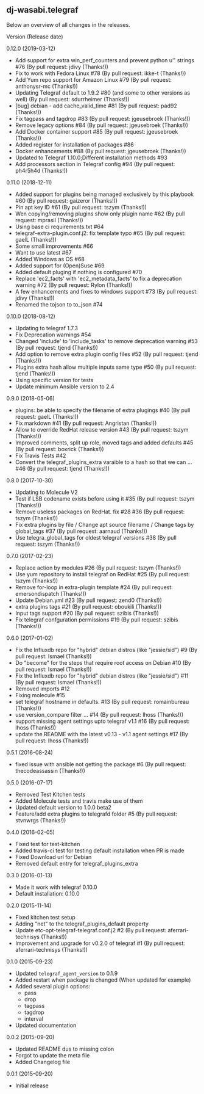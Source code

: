 dj-wasabi.telegraf
------------------

Below an overview of all changes in the releases.

Version (Release date)

0.12.0 (2019-03-12)

  * Add support for extra win_perf_counters and prevent python u'' strings #76 (By pull request: jdivy (Thanks!))
  * Fix to work with Fedora Linux #78 (By pull request: ikke-t (Thanks!))
  * Add Yum repo support for Amazon Linux #79 (By pull request: anthonysr-mc (Thanks!))
  * Updating Telegraf default to 1.9.2 #80 (and some to other versions as well) (By pull request: sdurrheimer (Thanks!))
  * [bug] debian - add cache_valid_time #81 (By pull request: pad92 (Thanks!))
  * Fix tagpass and tagdrop #83 (By pull request: jgeusebroek (Thanks!))
  * Remove legacy options #84 (By pull request: jgeusebroek (Thanks!))
  * Add Docker container support #85 (By pull request: jgeusebroek (Thanks!))
  * Added register for installation of packages #86
  * Docker enhancements #88 (By pull request: jgeusebroek (Thanks!))
  * Updated to Telegraf 1.10.0;Different installation methods #93
  * Add processors section in Telegraf config #94 (By pull request: ph4r5h4d (Thanks!))

0.11.0 (2018-12-11)

  * Added support for plugins being managed exclusively by this playbook #60 (By pull request: gaizeror (Thanks!))
  * Pin apt key ID #61 (By pull request: tszym (Thanks!))
  * Wen copying/removing plugins show only plugin name #62 (By pull request: mprasil (Thanks!))
  * Using base ci requirements.txt #64
  * telegraf-extra-plugin.conf.j2: fix template typo #65 (By pull request: gaelL (Thanks!))
  * Some small improvements #66
  * Want to use latest #67
  * Added Windows as OS #68
  * Added support for (Open)Suse #69
  * Added default pluging if nothing is configured #70
  * Replace 'ec2_facts' with 'ec2_metadata_facts' to fix a deprecation warning #72 (By pull request: Rylon (Thanks!))
  * A few enhancements and fixes to windows support #73 (By pull request: jdivy (Thanks!))
  * Renamed the tojson to to_json #74

0.10.0 (2018-08-12)

  * Updating to telegraf 1.7.3
  * Fix Deprecation warnings #54
  * Changed 'include' to 'include_tasks' to remove deprecation warning #53 (By pull request: tjend (Thanks!))
  * Add option to remove extra plugin config files #52 (By pull request: tjend (Thanks!))
  * Plugins extra hash allow multiple inputs same type #50 (By pull request: tjend (Thanks!))
  * Using specific version for tests
  * Update minimum Ansible version to 2.4

0.9.0 (2018-05-06)

  * plugins: be able to specify the filename of extra plugings #40 (By pull request: gaelL (Thanks!))
  * Fix markdown #41 (By pull request: Angristan (Thanks!))
  * Allow to override RedHat release version #43 (By pull request: tszym (Thanks!))
  * Improved comments, split up role, moved tags and added defaults #45 (By pull request: boxrick (Thanks!))
  * Fix Travis Tests #42
  * Convert the telegraf_plugins_extra varaible to a hash so that we can … #46 (By pull request: tjend (Thanks!))

0.8.0 (2017-10-30)

  * Updating to Molecule V2
  * Test if LSB codename exists before using it #35 (By pull request: tszym (Thanks!))
  * Remove useless packages on RedHat. fix #28 #36 (By pull request: tszym (Thanks!))
  * Fix extra plugins by file / Change apt source filename / Change tags by global_tags #37 (By pull request: aarnaud (Thanks!))
  * Use telegra_global_tags for oldest telegraf versions #38 (By pull request: tszym (Thanks!))

0.7.0 (2017-02-23)

  * Replace action by modules #26 (By pull request: tszym (Thanks!))
  * Use yum repository to install telegraf on RedHat #25 (By pull request: tszym (Thanks!))
  * Remove for-loop in extra-plugin template #24 (By pull request: emersondispatch (Thanks!))
  * Update Debian.yml #23 (By pull request: zend0 (Thanks!))
  * extra plugins tags #21 (By pull request: oboukili (Thanks!))
  * Input tags support #20 (By pull request: szibis (Thanks!))
  * Fix telegraf confguration permissions #19 (By pull request: szibis (Thanks!))

0.6.0 (2017-01-02)

  * Fix the Influxdb repo for "hybrid" debian distros (like "jessie/sid") #9 (By pull request: Ismael (Thanks!))
  * Do "become" for the steps that require root access on Debian #10 (By pull request: Ismael (Thanks!))
  * Fix the Influxdb repo for "hybrid" debian distros (like "jessie/sid") #11 (By pull request: Ismael (Thanks!))
  * Removed imports #12
  * Fixing molecule #15
  * set telegraf hostname in defaults. #13 (By pull request: romainbureau (Thanks!))
  * use version_compare filter … #14 (By pull request: lhoss (Thanks!))
  * support missing agent settings upto telegraf v1.1 #16 (By pull request: lhoss (Thanks!))
  * update the README with the latest v0.13 - v1.1 agent settings #17 (By pull request: lhoss (Thanks!))

0.5.1 (2016-08-24)

  * fixed issue with ansible not getting the package #6 (By pull request: thecodeassassin (Thanks!))

0.5.0 (2016-07-17)

  * Removed Test Kitchen tests
  * Added Molecule tests and travis make use of them
  * Updated default version to 1.0.0 beta2
  * Feature/add extra plugins to telegrafd folder #5 (By pull request: stvnwrgs (Thanks!))

0.4.0 (2016-02-05)

  * Fixed test for test-kitchen
  * Added travis-ci test for testing default installation when PR is made
  * Fixed Download url for Debian
  * Removed default entry for telegraf_plugins_extra

0.3.0 (2016-01-13)

  * Made it work with telegraf 0.10.0
  * Default installation: 0.10.0

0.2.0 (2015-11-14)

  * Fixed kitchen test setup
  * Adding "net" to the telegraf_plugins_default property
  * Update etc-opt-telegraf-telegraf.conf.j2 #2 (By pull request: aferrari-technisys (Thanks!))
  * Improvement and upgrade for v0.2.0 of telegraf #1 (By pull request: aferrari-technisys (Thanks!))

0.1.0 (2015-09-23)

  * Updated `telegraf_agent_version` to 0.1.9
  * Added restart when package is changed (When updated for example)
  * Added several plugin options:
    * pass
    * drop
    * tagpass
    * tagdrop
    * interval
  * Updated documentation
  

0.0.2 (2015-09-20)

  * Updated README dus to missing colon
  * Forgot to update the meta file
  * Added Changelog file

0.0.1 (2015-09-20)

  * Initial release
